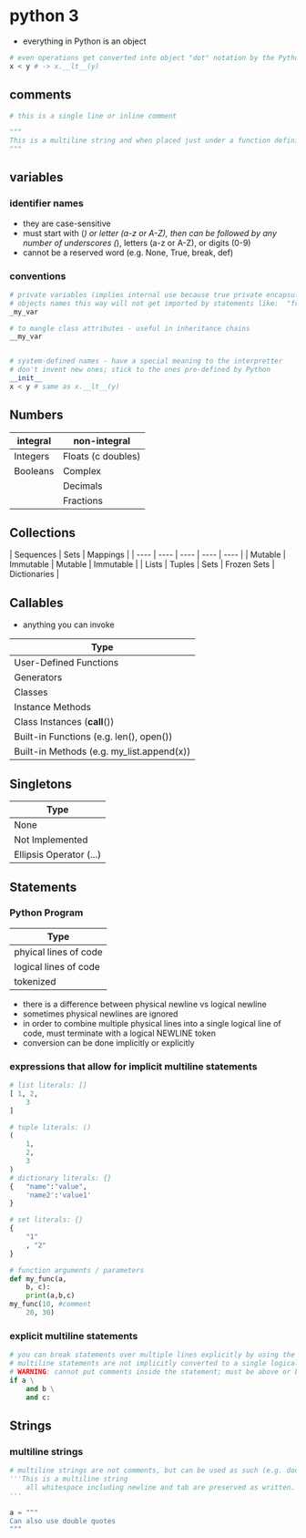 # python 3

* everything in Python is an object

```python
# even operations get converted into object "dot" notation by the Python interpretter
x < y # -> x.__lt__(y)
```

## comments

```python
# this is a single line or inline comment

"""
This is a multiline string and when placed just under a function definition, it serves as a comment of sorts (associated docstring).
"""
```

## variables

### identifier names

* they are case-sensitive
* must start with (_) or letter (a-z or A-Z), then can be followed by any number of underscores (_), letters (a-z or A-Z), or digits (0-9)
* cannot be a reserved word (e.g. None, True, break, def)

### conventions

```python
# private variables (implies internal use because true private encapsulation isn't part of python)
# objects names this way will not get imported by statements like:  "from module import *"
_my_var

# to mangle class attributes - useful in inheritance chains
__my_var


# system-defined names - have a special meaning to the interpretter
# don't invent new ones; stick to the ones pre-defined by Python
__init__
x < y # same as x.__lt__(y)
```

## Numbers

| integral | non-integral |
| ---- | ---- |
| Integers | Floats (c doubles) |
| Booleans | Complex |
|  | Decimals |
|  | Fractions |

## Collections

| Sequences | Sets | Mappings |
| ---- | ---- | ---- | ---- | ---- |
| Mutable | Immutable | Mutable | Immutable |
| Lists | Tuples | Sets | Frozen Sets | Dictionaries |

## Callables

* anything you can invoke

| Type |
| ---- |
| User-Defined Functions |
| Generators |
| Classes |
| Instance Methods |
| Class Instances (__call__()) |
| Built-in Functions (e.g. len(), open()) |
| Built-in Methods (e.g. my_list.append(x)) |

## Singletons

| Type |
| ---- |
| None |
| Not Implemented |
| Ellipsis Operator (...) |

## Statements

### Python Program

| Type |
| ---- |
| phyical lines of code | end with a physical newline character|
| logical lines of code | end with a logical NEWLINE token|
| tokenized |

* there is a difference between physical newline vs logical newline
* sometimes physical newlines are ignored
* in order to combine multiple physical lines into a single logical line of code, must terminate with a logical NEWLINE token
* conversion can be done implicitly or explicitly

### expressions that allow for implicit multiline statements

```python
# list literals: []
[ 1, 2,
	3
]

# tuple literals: ()
( 
    1,
	2,
	3
)
# dictionary literals: {}
{ 	"name":"value", 
	'name2':'value1'
}

# set literals: {}
{
	"1"
	, "2"
}

# function arguments / parameters
def my_func(a,
	b, c):
	print(a,b,c)
my_func(10, #comment
	20, 30)

```

### explicit multiline statements

```python
# you can break statements over multiple lines explicitly by using the '\' 
# multiline statements are not implicitly converted to a single logical line
# WARNING: cannot put comments inside the statement; must be above or below the entire statement
if a \
	and b \
	and c:
```

## Strings

### multiline strings

```python
# multiline strings are not comments, but can be used as such (e.g. docstrings) to define function/method blocks
'''This is a multiline string
	all whitespace including newline and tab are preserved as written.
'''

a = """
Can also use double quotes 
"""
```
